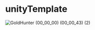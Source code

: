 # unityTemplate

 
![GoldHunter (00_00_00) (00_00_43) (2)](https://github.com/evliyabalik/GoldHunter/assets/20957595/ac357453-ec23-4d76-a736-24cfb94cd5fd)
